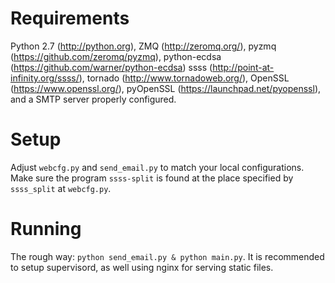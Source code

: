 Requirements
============

Python 2.7 (http://python.org),
ZMQ (http://zeromq.org/),
pyzmq (https://github.com/zeromq/pyzmq),
python-ecdsa (https://github.com/warner/python-ecdsa)
ssss (http://point-at-infinity.org/ssss/),
tornado (http://www.tornadoweb.org/),
OpenSSL (https://www.openssl.org/),
pyOpenSSL (https://launchpad.net/pyopenssl),
and a SMTP server properly configured.

Setup
=====

Adjust `webcfg.py` and `send_email.py` to match your local
configurations. Make sure the program `ssss-split` is found at
the place specified by `ssss_split` at `webcfg.py`.

Running
=======

The rough way: `python send_email.py & python main.py`. It is
recommended to setup supervisord, as well using nginx for
serving static files.
